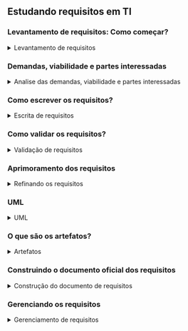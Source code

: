 ## Estudando requisitos em TI 

### Levantamento de requisitos: Como começar?
<details>
<summary>Levantamento de requisitos</summary>

Os requisitos são classificados em: 

Requisitos funcionais (funcionalidades): O que deve ser feito, como quer que o aplicativo se comporte 

Requisitos não funcionais (características do sistema): Como deve ser feito, questões relacionadas a capacidade de processamento do sistema

https://papogp.com/2011/08/10-dicas-para-coleta-de-requisitos-2/

Como levantar os requisitos do cliente ? 

1. Elaborar roteiro antes da entrevista 
Qual o principal objetivo do sistema a ser desenvolvido? 
Quais os principais problemas que enfrentam atualmente sem um sistema de operação? 
Quais informações devem ser armazenadas no cadastro de histórico? 
Gostaria de acrescentar algo a mais?

roteiro de entrevista:
[roteiro-de-entrevista-com-o-usuc3a1rio.pdf](https://github.com/WanessaCarvalho378/requisitos-ti/files/12507745/roteiro-de-entrevista-com-o-usuc3a1rio.pdf)

[Video 1.4 [Fazendo as perguntas certas] Roteiro para elaboração de perguntas.pdf](https://github.com/WanessaCarvalho378/requisitos-ti/files/12507752/Video.1.4.Fazendo.as.perguntas.certas.Roteiro.para.elaboracao.de.perguntas.pdf)

Obs.: Fazer a entrevista com mais de uma pessoa 

Obs.: Uma outra técnica para levantamento de requisitos além de entrevistas, é fazer brainstorm

https://www.alura.com.br/artigos/5-tecnicas-para-otimizar-processo-brainstorming

</details>

### Demandas, viabilidade e partes interessadas
<details>
<summary> Analise das demandas, viabilidade e partes interessadas </summary>

Ao receber uma demanda, o primeiro passo de todos é elaborar um roteiro de poucas perguntas, permitindo questionar sobre o entendimento macro do cenário e validar o entendimento inicial da demanda.

Ao receber a demanda, precisa analisar a demanda através dos seguintes pontos: 
- entender o problema  
- entender a necessidade
- Gerar a primeira lista de dúvidas

Depois, se precisa entender o macro da situação, que envolve: 
- reconhecer o cenário macro 
- identificar premissas e restriçõrs 
- localizar as partes interessadas

Por fim, avaliar a viabilidade, que é ver se existe todos os recursos necessários, e se faz isso através de um relatório de viabilidade, em que esse relatório tem como base se questionar:
Quais problemas atuais essa solução resolve?
É possivel integrar com outras soluções? 
O que deve ser e não deve ser contemplado? 
[Video 1.6 [Analise de Viabilidade] Estudo de Viabilidade.pdf](https://github.com/WanessaCarvalho378/requisitos-ti/files/12508075/Video.1.6.Analise.de.Viabilidade.Estudo.de.Viabilidade.pdf)

Perguntas chaves para entender o cenário macro da situação:
- Quem solicitou?
- Quem vai utilizar? 
- Quais os benefícios da solução?

Perguntas chaves para entender a solução junto do cliente:
- Para você, qual seria uma boa solução? 
- Quais os problemas que a solução deve resolver?
- Em qual ambiente de negócios a solução vai ser aplicada?
- Quais os pontos que precisa ter mais atenção?

A identificação de partes interessadas pode ser feita através de uma reunião com os clientes, em que o compilado da reunião pode ser numa planilha com: nome, área, função, email, celular, principais responsabilidades, principais expectativas, nível de interesse no projeto e nível de engajamento
[Video 1.5 [Identficando as partes interessadas]  Partes Interessadas - Planilha1 (1).pdf](https://github.com/WanessaCarvalho378/requisitos-ti/files/12508076/Video.1.5.Identficando.as.partes.interessadas.Partes.Interessadas.-.Planilha1.1.pdf)

</details>

### Como escrever os requisitos?
<details>
<summary>Escrita de requisitos</summary>

É importante que o requisito seja: necessário, verificável, atingível e claro

Você agrupa ou por funcionalidade ou prioridade.
Se escolhido a priorização, é importante verificar se o requisito precisa ter algum outro desenvolvido anteriormente e também se a necessidade do cliente para a utilização deste requisito.

Para classificação e priorização de requisitos, é interessante usar a técnica Moscow:
Must - Tem que ter (Sem eles o sistema não funciona)
Should - Deveria ter (Importantes porém menos críticos)
Could - Poderia ter (requisitos que ajudam na usabilidade)
Want - Interessante ter (requisitos de melhoria)

[Video 4.2 [Classificação e Priorização de Requisitos] Priorização e Classificação de Requisitos - Planilha1.pdf](https://github.com/WanessaCarvalho378/requisitos-ti/files/12508077/Video.4.2.Classificacao.e.Priorizacao.de.Requisitos.Priorizacao.e.Classificacao.de.Requisitos.-.Planilha1.pdf)

Ao escrever, é importante numerar/"etiquetar" cada requisito
Também é importante que cada requisito da lista contemple uma funcionalidade inteira, como se tivesse contando uma 'história'
                                
https://medium.com/lfdev-blog/como-escrever-requisitos-de-software-de-forma-simples-e-garantir-o-m%C3%ADnimo-de-erros-no-sistema-app-74df2ee241cc

</details>

### Como validar os requisitos?
<details>
<summary>Validação de requisitos</summary>

A pessoa para validar precisa ser diferente da que fez o levantamento de requisitos 
Pode ser usado uma planilha para verificação de itens de validação, como essa:
[Alura-engenharia-requisitos-CheckListValidacaoDosRequisitos.xlsx](https://github.com/WanessaCarvalho378/requisitos-ti/files/12507824/Alura-engenharia-requisitos-CheckListValidacaoDosRequisitos.xlsx)

Durante o processo de validação, precisa conferir os seguintes critérios: 

- ser modificável 
- ser rastreável (origem de cada um de seus requisitos é clara e a referência a cada um deles é  facilitada nos documentos subsequentes do processo)
- não ser ambíguo 
- ser verificável (existe um processo finito e economicamente viável do qual uma pessoa ou máquina possa assegurar que o produto de software atende ao requisito)

</details>

### Aprimoramento dos requisitos
<details>
<summary>Refinando os requisitos</summary>

É nesta etapa em que vamos avaliar se há a necessidade de ajuste ou reescrita do requisito para melhor compreensão.

Técnica de cenários: entender o contexto do requisito por inteiro 
dar um nome do cenário tendo a ver com a funcionalidade em questão, ter um ator (ex cliente), pré condição, fluxo normal, fluxo alternativo, pós condição

</details>

### UML
<details>
<summary>UML</summary>

- Linguagem única de modelagem de sistemas  
- Ajuda na comunicação entre as partes 
- diagrama mais famoso: caso de uso 
- todo documento de requisitos deve conter ao menos o diagrama de casos de uso 

</details>

### O que são os artefatos?
<details>
<summary>Artefatos</summary>
  
- artefatos é tudo que a gente reuniu em relação ao projeto até o momento                                                
- revisar diagrama de caso, cenários, requisitos não funcionais 
- reunir para consolidar, essa etapa também envolve refinar e reescrever os requisitos, se necessário
- O diagrama de caso deve ser construído pois irá apoiar no entendimento mais amplo do projeto, além de contribuir para que a documentação do projeto fique mais completa.

</details>

### Construindo o documento oficial dos requisitos
<details>
<summary>Construção do documento de requisitos</summary>

- precisa ter introdução (principais pontos do projeto), cenário atual, descrição dos requisitos separando em requisitos funcionais e não funcionais, incluir protótipos das telas iniciais, ter diagramas dos casos de uso, e evoluções que o sistema pode ter ao longo do tempo
  
  - existe sim a necessidade dessa documentação, entretanto ela não precisa ser longa e tampouco rígida mas deve ser simples, direta e que traga e esclareça as principais dúvidas do cliente e da equipe de desenvolvimento. 
  
  - terminado o documento oficial de requisitos, valida e tira as dúvidas com o cliente, e ou o documento já vai voltar ok ou com muitos ajustes, caso volte com muitos ajustes, é realizar as revisões, entender o motivo de cada alteração e realizar os ajustes

[Documento+de+Requisitos.docx](https://github.com/WanessaCarvalho378/requisitos-ti/files/12508080/Documento%2Bde%2BRequisitos.docx)

[Video 5.1 [Construção do Documento de Requisitos] Documentos de Requisitos.pdf](https://github.com/WanessaCarvalho378/requisitos-ti/files/12508084/Video.5.1.Construcao.do.Documento.de.Requisitos.Documentos.de.Requisitos.pdf)

</details>

### Gerenciando os requisitos
<details>
<summary>Gerenciamento de requisitos</summary>

- Acompanhamento e controle para que se possa ao final garantir que o projeto será 
entregue de maneira adequada
- 1. Garantir sempre a versão atualizada do documento de requisitos para o time
- 2. Priorizar requisitos: Monitorar a priorização 
- 3. Avaliar mudanças

link geral importante: https://www.cin.ufpe.br/~gta/rup-vc/core.base_rup/guidances/concepts/requirements_management_8067CA83.html#Problem%20Analysis

Link para fluxo de trabalho muito bom: https://www.cin.ufpe.br/~gta/rup-vc/core.base_rup/capabilitypatterns/manage_the_scope_of_the_system_7E0B34E5.html

</details>
